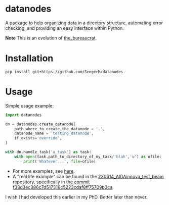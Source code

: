 # datanodes

A package to help organizing data in a directory structure, automating error checking, and providing an easy interface within Python.

**Note** This is an evolution of [the_bureaucrat](https://github.com/SengerM/the_bureaucrat).

# Installation

```
pip install git+https://github.com/SengerM/datanodes
```

# Usage

Simple usage example:

```python
import datanodes

dn = datanodes.create_datanode(
	path_where_to_create_the_datanode = '.', 
	datanode_name = 'testing_datanode', 
	if_exists='override',
)

with dn.handle_task('a_task') as task:
	with open(task.path_to_directory_of_my_task/'blah','w') as ofile:
		print('Whatever...', file=ofile)
```

- For more examples, see [here](examples). 
- A "real life example" can be found in the [230614_AIDAinnova_test_beam](https://github.com/SengerM/230614_AIDAinnova_test_beam) repository, specifically in [the commit f33d3ec386c7d517316c5223cdaf8ff75709b3ca](https://github.com/SengerM/230614_AIDAinnova_test_beam/tree/f33d3ec386c7d517316c5223cdaf8ff75709b3ca).

I wish I had developed this earlier in my PhD. Better later than never.
